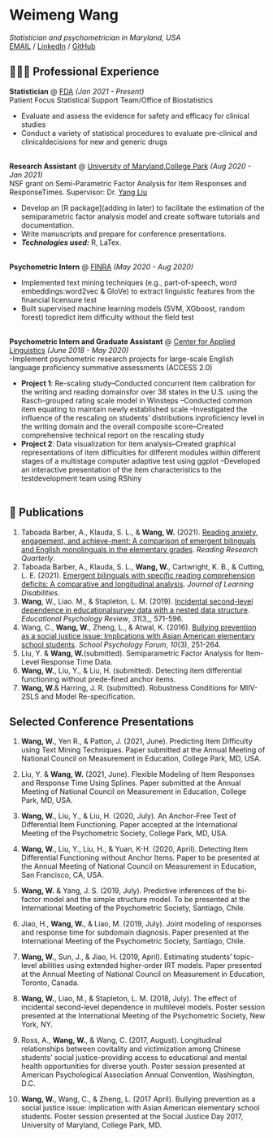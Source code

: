 # Weimeng Wang

_Statistician and psychometrician in Maryland, USA_<br>
[EMAIL](weimengbonnie@gmail.com) / [LinkedIn](https://www.linkedin.com/in/weimengwang) / [GitHub](https://github.com/wwang1370)

## 👩🏼‍💻 Professional Experience

**Statistician** @ [FDA](https://www.fda.gov/) _(Jan 2021 - Present)_ <br>
Patient Focus Statistical Support Team/Office of Biostatistics
  - Evaluate and assess the evidence for safety and efficacy for clinical studies
  - Conduct a variety of statistical procedures to evaluate pre-clinical and clinicaldecisions for new and generic drugs
<br><br>

**Research Assistant** @ [University of Maryland,College Park](https://education.umd.edu/measurement-statistics-evaluation-program) _(Aug 2020 - Jan 2021)_ <br>
NSF grant on Semi-Parametric Factor Analysis for Item Responses and ResponseTimes. Supervisor: Dr. [Yang Liu](http://www.terpconnect.umd.edu/~yliu87/)
  - Develop an [R package](adding in later) to facilitate the estimation of the semiparametric factor analysis model and create software tutorials and documentation.
  - Write manuscripts and prepare for conference presentations.
  - **_Technologies used:_** R, LaTex.
<br><br>

**Psychometric Intern** @ [FINRA](https://www.finra.org/#/) _(May 2020 - Aug 2020)_<br>
- Implemented text mining techniques (e.g., part-of-speech, word embeddings:word2vec & GloVe) to extract linguistic features from the financial licensure test
- Built supervised machine learning models (SVM, XGboost, random forest) topredict item difficulty without the field test
<br><br>

**Psychometric Intern and Graduate Assistant** @ [Center for Applied Linguistics](https://www.cal.org/) _(June 2018 - May 2020)_<br>
-Implement psychometric research projects for large-scale English language proficiency summative assessments (ACCESS 2.0)
- **Project 1**:  Re-scaling study–Conducted concurrent item calibration for the writing and reading domainsfor over 38 states in the U.S. using the Rasch-grouped rating scale model in Winsteps
–Conducted common item equating to maintain newly established scale
–Investigated the influence of the rescaling on students’ distributions inproficiency level in the writing domain and the overall composite score–Created comprehensive technical report on the rescaling study
- **Project 2**:  Data visualization for item analysis–Created graphical representations of item difficulties for different modules within different stages of a multistage computer adaptive test using ggplot
–Developed an interactive presentation of the item characteristics to the testdevelopment team using RShiny
<br><br>


## 📖 Publications

1. Taboada Barber, A., Klauda, S. L., & **Wang, W.** (2021). [Reading anxiety, engagement, and achieve-ment: A comparison of emergent bilinguals and  English monolinguals in the elementary grades](https://ila.onlinelibrary.wiley.com/doi/10.1002/rrq.398). _Reading Research Quarterly_.
2. Taboada Barber, A., Klauda, S. L., **Wang, W.**, Cartwright, K. B., & Cutting, L. E. (2021). [Emergent bilinguals with specific reading comprehension deficits: A comparative and longitudinal analysis](https://journals.sagepub.com/doi/10.1177/0022219420983247). _Journal of Learning Disabilities_.
3. **Wang**, W., Liao.  M., & Stapleton, L. M. (2019). [Incidental second-level dependence in educationalsurvey data with a nested data structure](https://link.springer.com/article/10.1007/s10648-019-09480-6). _Educational Psychology Review_, _31_(3_, 571-596.
4. Wang, C., **Wang, W.**, Zheng, L., & Atwal, K. (2016). [Bullying prevention as a social justice issue: Implications with Asian American elementary  school students](https://eric.ed.gov/?id=EJ1149003). _School Psychology Forum_, _10_(3), 251-264.
5. Liu, Y. & **Wang, W.**(submitted). Semiparametric Factor Analysis for Item-Level Response Time Data.
6. **Wang, W.**, Liu, Y., & Liu, H. (submitted). Detecting item differential functioning without prede-fined anchor items.
7. **Wang, W.**&  Harring,  J.  R.  (submitted). Robustness  Conditions  for  MIIV-2SLS  and  Model  Re-specification.

## Selected Conference Presentations
1. **Wang, W.**, Yen R., & Patton, J. (2021, June). Predicting Item Difficulty using Text Mining Techniques. Paper submitted at the Annual Meeting of National Council on Measurement in Education, College Park, MD, USA.

2. Liu, Y. & **Wang, W.** (2021, June). Flexible Modeling of Item Responses and Response Time Using Splines. Paper submitted at the Annual Meeting of National Council on Measurement in Education, College Park, MD, USA.

3. **Wang, W.**, Liu, Y., & Liu, H. (2020, July). An Anchor-Free Test of Differential Item Functioning. Paper accepted at the International Meeting of the Psychometric Society, College Park, MD, USA.

4. **Wang, W.**, Liu, Y., Liu, H., & Yuan, K-H. (2020, April). Detecting Item Differential Functioning without Anchor Items.  Paper to be presented at the Annual Meeting of National Council on Measurement in Education, San Francisco, CA, USA.

5. **Wang, W.** & Yang, J. S. (2019, July). Predictive inferences of the bi-factor model and the simple structure model. To be presented at the International Meeting of the Psychometric Society, Santiago, Chile.

6. Jiao, H., **Wang, W.**, & Liao, M. (2019, July). Joint modeling of responses and response time for subdomain diagnosis.  Paper presented at the International Meeting of the Psychometric Society, Santiago, Chile.

7. **Wang, W.**, Sun, J., & Jiao, H. (2019, April). Estimating students’ topic-level abilities using extended higher-order IRT models. Paper presented at the Annual Meeting of National Council on Measurement in Education, Toronto, Canada.

8. **Wang, W.**, Liao, M., & Stapleton, L. M. (2018, July). The effect of incidental second-level dependence in multilevel models. Poster session presented at the International Meeting of the Psychometric Society, New York, NY.

9. Ross, A., **Wang, W.**, & Wang, C. (2017, August). Longitudinal relationships between covitality and victimization among Chinese students’ social justice-providing access to educational and mental health opportunities for diverse youth. Poster session presented at American Psychological Association Annual Convention, Washington, D.C.

10. **Wang, W.**, Wang, C., & Zheng, L. (2017 April). Bullying prevention as a social justice issue: implication with Asian American elementary school students. Poster session presented at the Social Justice Day 2017, University of Maryland, College Park, MD.

